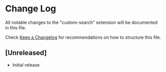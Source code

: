 # Change Log
All notable changes to the "custom-search" extension will be documented in this file.

Check [Keep a Changelog](http://keepachangelog.com/) for recommendations on how to structure this file.

## [Unreleased]
- Initial release
